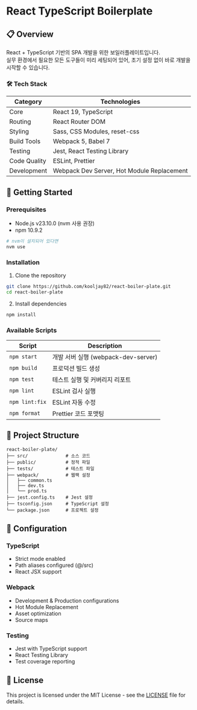# React TypeScript Boilerplate

## 📋 Overview

React + TypeScript 기반의 SPA 개발을 위한 보일러플레이트입니다.  
실무 환경에서 필요한 모든 도구들이 미리 세팅되어 있어, 초기 설정 없이 바로 개발을 시작할 수 있습니다.

### 🛠️ Tech Stack

| Category       | Technologies                                   |
|---------------|-----------------------------------------------|
| Core          | React 19, TypeScript                          |
| Routing       | React Router DOM                              |
| Styling       | Sass, CSS Modules, reset-css                  |
| Build Tools   | Webpack 5, Babel 7                            |
| Testing       | Jest, React Testing Library                   |
| Code Quality  | ESLint, Prettier                              |
| Development   | Webpack Dev Server, Hot Module Replacement    |

## 🚀 Getting Started

### Prerequisites

- Node.js v23.10.0 (nvm 사용 권장)
- npm 10.9.2

```bash
# nvm이 설치되어 있다면
nvm use
```

### Installation

1. Clone the repository
```bash
git clone https://github.com/kooljay82/react-boiler-plate.git
cd react-boiler-plate
```

2. Install dependencies
```bash
npm install
```

### Available Scripts

| Script        | Description                                   |
|--------------|-----------------------------------------------|
| `npm start`  | 개발 서버 실행 (webpack-dev-server)           |
| `npm build`  | 프로덕션 빌드 생성                            |
| `npm test`   | 테스트 실행 및 커버리지 리포트                |
| `npm lint`   | ESLint 검사 실행                             |
| `npm lint:fix` | ESLint 자동 수정                            |
| `npm format` | Prettier 코드 포맷팅                         |

## 📁 Project Structure

```
react-boiler-plate/
├── src/              # 소스 코드
├── public/           # 정적 파일
├── tests/            # 테스트 파일
├── webpack/          # 웹팩 설정
│   ├── common.ts
│   ├── dev.ts
│   └── prod.ts
├── jest.config.ts    # Jest 설정
├── tsconfig.json     # TypeScript 설정
└── package.json      # 프로젝트 설정
```

## 🔧 Configuration

### TypeScript
- Strict mode enabled
- Path aliases configured (@/src)
- React JSX support

### Webpack
- Development & Production configurations
- Hot Module Replacement
- Asset optimization
- Source maps

### Testing
- Jest with TypeScript support
- React Testing Library
- Test coverage reporting

## 📝 License

This project is licensed under the MIT License - see the [LICENSE](LICENSE) file for details.
